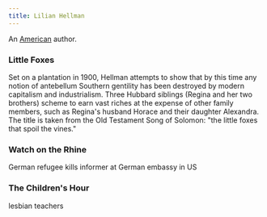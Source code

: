 ```yaml
---
title: Lilian Hellman
---
```


An [American](../index.html) author.

### Little Foxes

Set on a plantation in 1900, Hellman attempts to show that by this time any notion of antebellum Southern gentility has been destroyed by modern capitalism and industrialism. Three Hubbard siblings (Regina and her two brothers) scheme to earn vast riches at the expense of other family members, such as Regina's husband Horace and their daughter Alexandra. The title is taken from the Old Testament Song of Solomon: "the little foxes that spoil the vines."

### Watch on the Rhine

German refugee kills informer at German embassy in US

### The Children's Hour

lesbian teachers
